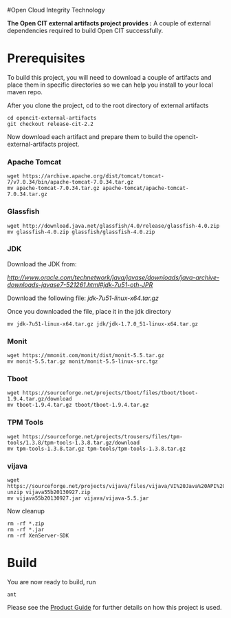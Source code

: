 #Open Cloud Integrity Technology


**The Open CIT external artifacts project provides :** A couple of external dependencies required to build Open CIT successfully.

# Prerequisites #

To build this project, you will need to download a couple of artifacts and place them in specific directories so we can help you install to your local maven repo.

After you clone the project, cd to the root directory of external artifacts

    cd opencit-external-artifacts
	git checkout release-cit-2.2

Now download each artifact and prepare them to build the opencit-external-artifacts project.


### Apache Tomcat ###

    wget https://archive.apache.org/dist/tomcat/tomcat-7/v7.0.34/bin/apache-tomcat-7.0.34.tar.gz
    mv apache-tomcat-7.0.34.tar.gz apache-tomcat/apache-tomcat-7.0.34.tar.gz


### Glassfish ###
    wget http://download.java.net/glassfish/4.0/release/glassfish-4.0.zip
    mv glassfish-4.0.zip glassfish/glassfish-4.0.zip


### JDK ###

Download the JDK from:

*http://www.oracle.com/technetwork/java/javase/downloads/java-archive-downloads-javase7-521261.html#jdk-7u51-oth-JPR*

Download the following file: *jdk-7u51-linux-x64.tar.gz*

Once you downloaded the file, place it in the jdk directory

    mv jdk-7u51-linux-x64.tar.gz jdk/jdk-1.7.0_51-linux-x64.tar.gz


### Monit ###

    wget https://mmonit.com/monit/dist/monit-5.5.tar.gz
    mv monit-5.5.tar.gz monit/monit-5.5-linux-src.tgz


### Tboot ###
    wget https://sourceforge.net/projects/tboot/files/tboot/tboot-1.9.4.tar.gz/download
    mv tboot-1.9.4.tar.gz tboot/tboot-1.9.4.tar.gz


### TPM Tools ###
    wget https://sourceforge.net/projects/trousers/files/tpm-tools/1.3.8/tpm-tools-1.3.8.tar.gz/download
    mv tpm-tools-1.3.8.tar.gz tpm-tools/tpm-tools-1.3.8.tar.gz


### vijava ###
    wget https://sourceforge.net/projects/vijava/files/vijava/VI%20Java%20API%205.5%20Beta/vijava55b20130927.zip
    unzip vijava55b20130927.zip
    mv vijava55b20130927.jar vijava/vijava-5.5.jar


Now cleanup

    rm -rf *.zip
    rm -rf *.jar
    rm -rf XenServer-SDK


# Build #

You are now ready to build, run

    ant


Please see the [Product Guide](https://github.com/opencit/opencit/wiki/Open-CIT-2.2-Product-Guide) for further details on how this project is used.